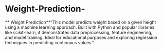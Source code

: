 # Weight-Prediction-
** Weight Prediction**"This model predicts weight based on a given height using a machine learning approach. Built with Python and popular libraries like scikit-learn, it demonstrates data preprocessing, feature engineering, and model training. Ideal for educational purposes and exploring regression techniques in predicting continuous values."
